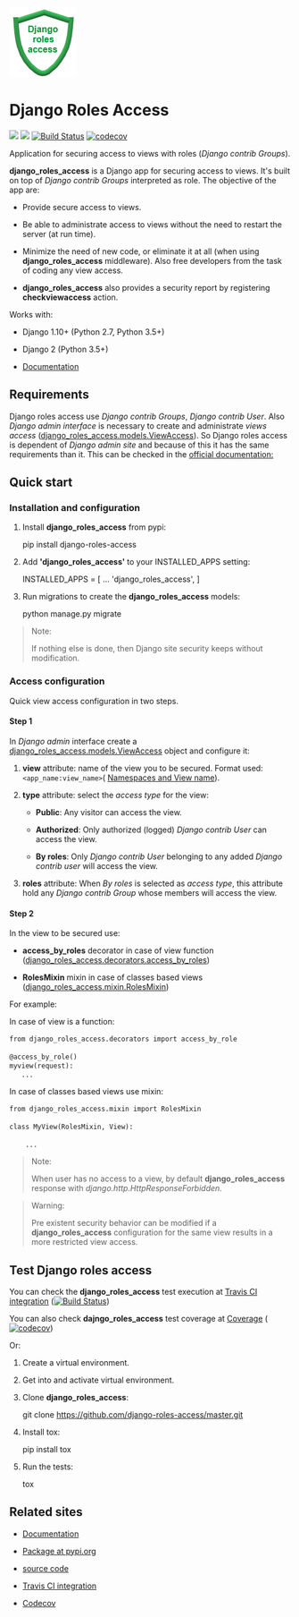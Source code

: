 ![Django roles access](django-roles-access.png "Django roles access")  
# Django Roles Access
![](https://img.shields.io/badge/release-v0.9.1-blue.svg)
![](https://img.shields.io/badge/state-stable-brightgreen.svg)
[![Build Status](https://travis-ci.org/django-roles-access/master.svg?branch=master)](https://travis-ci.org/django-roles-access/master)
[![codecov](https://codecov.io/gh/django-roles-access/master/branch/master/graph/badge.svg)](https://codecov.io/gh/django-roles-access/master)


Application for securing access to views with roles
(*Django contrib Groups*).

**django_roles_access** is a Django app for securing access to views. It's
built on top of *Django contrib Groups* interpreted as role. The objective of
the app are:

* Provide secure access to views.

* Be able to administrate access to views without the need to restart the
  server (at run time).

* Minimize the need of new code, or eliminate it at all (when using
  **django_roles_access** middleware). Also free developers from the task 
  of coding any view access.

* **django_roles_access** also provides a security report by registering
  **checkviewaccess** action.

Works with:

* Django 1.10+ (Python 2.7, Python 3.5+)

* Django 2 (Python 3.5+)

* [Documentation](https://django-roles-access.github.io)


## Requirements


Django roles access use *Django contrib Groups*, *Django contrib User*. Also
*Django
admin interface* is necessary to create and administrate *views access*
([django_roles_access.models.ViewAccess](https://django-roles-access.github.io/reference.html#django_roles_access.models.ViewAccess)).
So Django roles access is dependent of *Django admin site* and because of
this it has the same requirements than it. This can be checked in the
[official documentation:](https://docs.djangoproject.com/en/dev/ref/contrib/admin/)


## Quick start


### Installation and configuration


1. Install **django_roles_access** from pypi:


    pip install django-roles-access

2. Add **'django_roles_access'** to your INSTALLED_APPS setting:
    
    
    INSTALLED_APPS = [
        ...
        'django_roles_access',
    ]
    
3. Run migrations to create the **django_roles_access** models:


    python manage.py migrate


>Note:
>
>   If nothing else is done, then Django site security keeps without
>   modification.


### Access configuration


Quick view access configuration in two steps.

#### Step 1


In *Django admin* interface create a 
[django_roles_access.models.ViewAccess](https://django-roles-access.github.io/reference.html#django_roles_access.models.ViewAccess)
object and configure it:

1. **view** attribute: name of the view you to be secured. Format used: 
   `<app_name:view_name>`(
   [Namespaces and View name](https://django-roles-access.github.io/advanced.html#namespaces-and-view-name)).

2. **type** attribute: select the *access type* for the view:

   * **Public**: Any visitor can access the view.

   * **Authorized**: Only authorized (logged) *Django contrib User* can access
     the view.

   * **By roles**: Only *Django contrib User* belonging to any added *Django 
   contrib user* will access the view.

3. **roles** attribute: When *By roles* is selected as *access type*, this
   attribute hold any *Django contrib Group* whose members will access the view.


#### Step 2

In the view to be secured use: 

* **access_by_roles** decorator in case of view function
  ([django_roles_access.decorators.access_by_roles](https://django-roles-access.github.io/reference.html#django_roles_access.decorator.check_view_acces)) 
  
* **RolesMixin** mixin in case of classes based views
  ([django_roles_access.mixin.RolesMixin](https://django-roles-access.github.io/reference.html#django_roles_access.mixin.RolesMixin)) 

For example:

In case of view is a function:


    from django_roles_access.decorators import access_by_role

    @access_by_role()
    myview(request):
       ...


In case of classes based views use mixin:


    from django_roles_access.mixin import RolesMixin

    class MyView(RolesMixin, View):

        ...


>Note:
>
>   When user has no access to a view, by default **django_roles_access**
>   response with *django.http.HttpResponseForbidden*.

>Warning:
>
>   Pre existent security behavior can be modified if a **django_roles_access**
>   configuration for the same view results in a more restricted view access.


## Test Django roles access

You can check the **django_roles_access** test execution at 
[Travis CI integration](https://travis-ci.org/django-roles-access/master)
([![Build Status](https://travis-ci.org/django-roles-access/master.svg?branch=master)](https://travis-ci.org/django-roles-access/master))

You can also check **dajngo_roles_access** test coverage at
[Coverage](https://django-roles-access.github.io/coverage.html)
([![codecov](https://codecov.io/gh/django-roles-access/master/branch/master/graph/badge.svg)](https://codecov.io/gh/django-roles-access/master))

Or:

1. Create a virtual environment.

2. Get into and activate virtual environment.

3. Clone **django_roles_access**:


    git clone https://github.com/django-roles-access/master.git


2. Install tox:


    pip install tox


3. Run the tests:


    tox


## Related sites

* [Documentation](https://django-roles-access.github.io)

* [Package at pypi.org](https://pypi.org/project/django-roles-access/)

* [source code](https://github.com/django-roles-access/master)

* [Travis CI integration](https://travis-ci.org/django-roles-access/master)

* [Codecov](https://codecov.io/gh/django-roles-access/master)


